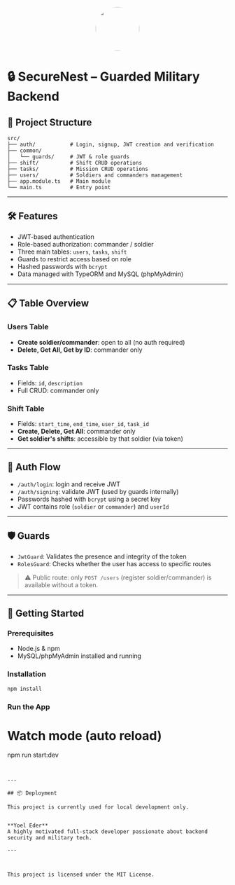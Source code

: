 <p align="center">
  <img src="./image/profile" width="100" height="100" style="border-radius: 50%;" />
  <br>

<h1>🔒 SecureNest – Guarded Military Backend</h1>

</div>

  

## 📂 Project Structure


```
src/
├── auth/           # Login, signup, JWT creation and verification
├── common/
│   └── guards/     # JWT & role guards
├── shift/          # Shift CRUD operations
├── tasks/          # Mission CRUD operations
├── users/          # Soldiers and commanders management
├── app.module.ts   # Main module
└── main.ts         # Entry point
```

---

## 🛠️ Features

* JWT-based authentication
* Role-based authorization: commander / soldier
* Three main tables: `users`, `tasks`, `shift`
* Guards to restrict access based on role
* Hashed passwords with `bcrypt`
* Data managed with TypeORM and MySQL (phpMyAdmin)

---

## 📋 Table Overview

### Users Table

* **Create soldier/commander**: open to all (no auth required)
* **Delete, Get All, Get by ID**: commander only

### Tasks Table

* Fields: `id`, `description`
* Full CRUD: commander only

### Shift Table

* Fields: `start_time`, `end_time`, `user_id`, `task_id`
* **Create, Delete, Get All**: commander only
* **Get soldier's shifts**: accessible by that soldier (via token)

---

## 🔐 Auth Flow

* `/auth/login`: login and receive JWT
* `/auth/signing`: validate JWT (used by guards internally)
* Passwords hashed with `bcrypt` using a secret key
* JWT contains role (`soldier` or `commander`) and `userId`

---

## 🛡️ Guards

* `JwtGuard`: Validates the presence and integrity of the token
* `RolesGuard`: Checks whether the user has access to specific routes

> ⚠️ Public route: only `POST /users` (register soldier/commander) is available without a token.

---

## 🚀 Getting Started

### Prerequisites

* Node.js & npm
* MySQL/phpMyAdmin installed and running

### Installation

```bash
npm install
```

### Run the App

# Watch mode (auto reload)
npm run start:dev
```


---

## 📦 Deployment

This project is currently used for local development only.


**Yoel Eder**
A highly motivated full-stack developer passionate about backend security and military tech.

---



This project is licensed under the MIT License.

